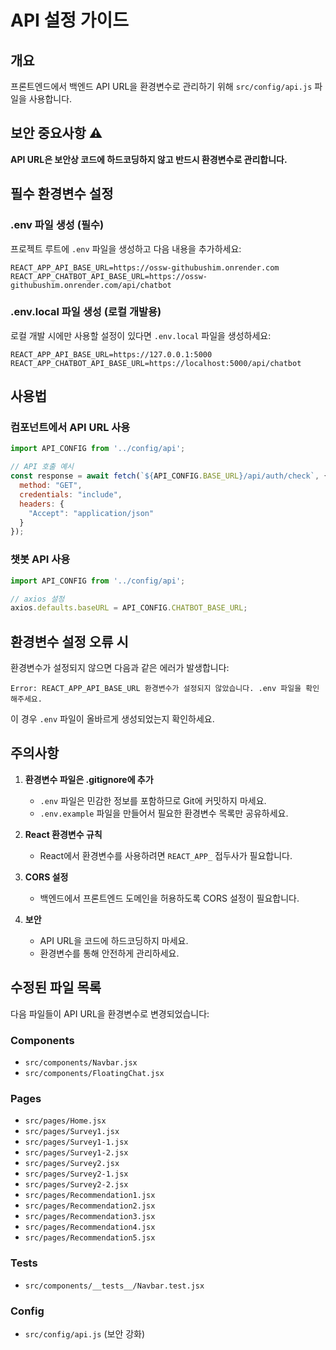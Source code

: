 # API 설정 가이드

## 개요
프론트엔드에서 백엔드 API URL을 환경변수로 관리하기 위해 `src/config/api.js` 파일을 사용합니다.

## 보안 중요사항 ⚠️
**API URL은 보안상 코드에 하드코딩하지 않고 반드시 환경변수로 관리합니다.**

## 필수 환경변수 설정

### .env 파일 생성 (필수)
프로젝트 루트에 `.env` 파일을 생성하고 다음 내용을 추가하세요:

```env
REACT_APP_API_BASE_URL=https://ossw-githubushim.onrender.com
REACT_APP_CHATBOT_API_BASE_URL=https://ossw-githubushim.onrender.com/api/chatbot
```

### .env.local 파일 생성 (로컬 개발용)
로컬 개발 시에만 사용할 설정이 있다면 `.env.local` 파일을 생성하세요:

```env
REACT_APP_API_BASE_URL=https://127.0.0.1:5000
REACT_APP_CHATBOT_API_BASE_URL=https://localhost:5000/api/chatbot
```

## 사용법

### 컴포넌트에서 API URL 사용
```javascript
import API_CONFIG from '../config/api';

// API 호출 예시
const response = await fetch(`${API_CONFIG.BASE_URL}/api/auth/check`, {
  method: "GET",
  credentials: "include",
  headers: {
    "Accept": "application/json"
  }
});
```

### 챗봇 API 사용
```javascript
import API_CONFIG from '../config/api';

// axios 설정
axios.defaults.baseURL = API_CONFIG.CHATBOT_BASE_URL;
```

## 환경변수 설정 오류 시

환경변수가 설정되지 않으면 다음과 같은 에러가 발생합니다:
```
Error: REACT_APP_API_BASE_URL 환경변수가 설정되지 않았습니다. .env 파일을 확인해주세요.
```

이 경우 `.env` 파일이 올바르게 생성되었는지 확인하세요.

## 주의사항

1. **환경변수 파일은 .gitignore에 추가**
   - `.env` 파일은 민감한 정보를 포함하므로 Git에 커밋하지 마세요.
   - `.env.example` 파일을 만들어서 필요한 환경변수 목록만 공유하세요.

2. **React 환경변수 규칙**
   - React에서 환경변수를 사용하려면 `REACT_APP_` 접두사가 필요합니다.

3. **CORS 설정**
   - 백엔드에서 프론트엔드 도메인을 허용하도록 CORS 설정이 필요합니다.

4. **보안**
   - API URL을 코드에 하드코딩하지 마세요.
   - 환경변수를 통해 안전하게 관리하세요.

## 수정된 파일 목록

다음 파일들이 API URL을 환경변수로 변경되었습니다:

### Components
- `src/components/Navbar.jsx`
- `src/components/FloatingChat.jsx`

### Pages
- `src/pages/Home.jsx`
- `src/pages/Survey1.jsx`
- `src/pages/Survey1-1.jsx`
- `src/pages/Survey1-2.jsx`
- `src/pages/Survey2.jsx`
- `src/pages/Survey2-1.jsx`
- `src/pages/Survey2-2.jsx`
- `src/pages/Recommendation1.jsx`
- `src/pages/Recommendation2.jsx`
- `src/pages/Recommendation3.jsx`
- `src/pages/Recommendation4.jsx`
- `src/pages/Recommendation5.jsx`

### Tests
- `src/components/__tests__/Navbar.test.jsx`

### Config
- `src/config/api.js` (보안 강화) 